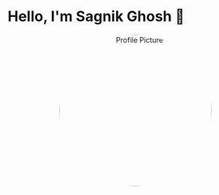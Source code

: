 # Hello, I'm Sagnik Ghosh 👋

<p align="center">
  <img src="https://avatars.githubusercontent.com/sagnikrg" alt="Profile Picture" style="border-radius: 50%; width: 300px; height: 300px;">
</p>

<!--!
## My GitHub Stats

[Top Langs](https://github-readme-stats.vercel.app/api/top-langs/?username=sagnikrg&layout=compact)
![GitHub Streak](https://github-readme-streak-stats.herokuapp.com/?user=sagnikrg)
![GitHub Contributions](https://ghchart.rshah.org/sagnikrg)

## Skills

![Julia](https://img.shields.io/badge/Julia-9558B2?style=for-the-badge&logo=julia&logoColor=white)
![CUDA](https://img.shields.io/badge/CUDA-76B900?style=for-the-badge&logo=nvidia&logoColor=white)
![C/C++](https://img.shields.io/badge/C%2FC++-00599C?style=for-the-badge&logo=c%2B%2B&logoColor=white)
![HTML5](https://img.shields.io/badge/HTML5-E34F26?style=for-the-badge&logo=html5&logoColor=white)
![Git](https://img.shields.io/badge/Git-F05032?style=for-the-badge&logo=git&logoColor=white)
![GitHub](https://img.shields.io/badge/GitHub-181717?style=for-the-badge&logo=github&logoColor=white)
-->
<!--
**sagnikrg/sagnikrg** is a ✨ _special_ ✨ repository because its `README.md` (this file) appears on your GitHub profile.

Here are some ideas to get you started:

- 🔭 I’m currently working on ...
- 🌱 I’m currently learning ...
- 👯 I’m looking to collaborate on ...
- 🤔 I’m looking for help with ...
- 💬 Ask me about ...
- 📫 How to reach me: ...
- 😄 Pronouns: ...
- ⚡ Fun fact: ...
-->
